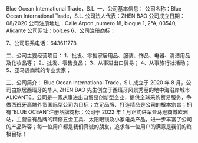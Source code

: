 Blue Ocean International Trade，S.L.
一、公司基本信息：
公司名称：Blue Ocean International Trade，S.L.
公司法人代表：ZHEN BAO
公司成立日期：08/2020
公司注册地址：Calle Arpon ,numero 18, bloque 1, 2°A, 03540, Alicante
公司网址：boit.es
6、公司注册商标：

7、公司联系电话：643611778

二、公司主要经营项目：
1、批发、零售家居用品、服装、饰品、电器、清洁用品及化妆品等；
2、批发、零售食品；
3、从事进出口贸易；
4、从事旅行社活动；
5、亚马逊商城的专业卖家；

三、公司简介：
Blue Ocean International Trade，S.L.成立于 2020 年 8 月，公司由旅居西班牙的华人 ZHEN BAO 先生创立于西班牙风景秀丽的地中海沿岸城市 ALICANTE。公司是一家从事进出口贸易创新型企业，提供全球采购贸易服务，争做西班牙高端外贸国际型公司为目标；立足品牌、打造精品是公司的根本宗旨；拥有“BLUE OCEAN”注册品牌商标；公司于 2022 年 1 月正式进军亚马逊商城欧洲站，主营自有品牌的精修五金工具、太阳眼镜及小家电类产品，进一步丰富了公司的产品阵容；每一位用户都是我们真诚的朋友，追求每一位用户的满意是我们的终极目标！
